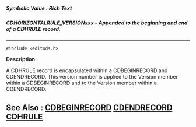 ##### Symbolic Value : Rich Text
##### CDHORIZONTALRULE_VERSIONxxx - Appended to the beginning and end of a CDHRULE record.
---
```
#include <editods.h>
```
**Description :**

A CDHRULE record is encapsulated within a CDBEGINRECORD and CDENDRECORD.  This 
version number is applied to the Version member within a CDBEGINRECORD and to 
the Version member within a CDENDRECORD.

**See Also :**
[CDBEGINRECORD](/domino-c-api-docs/reference/Data/CDBEGINRECORD)
[CDENDRECORD](/domino-c-api-docs/reference/Data/CDENDRECORD)
[CDHRULE](/domino-c-api-docs/reference/Data/CDHRULE)
---

